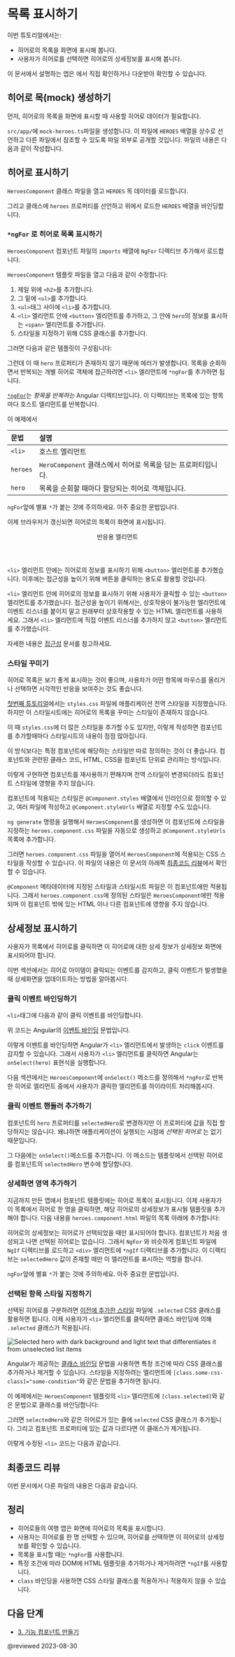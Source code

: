 <!--
# Display a selection list
-->
# 목록 표시하기

<!--
This tutorial shows you how to:

- Expand the Tour of Heroes application to display a list of heroes.
- Allow users to select a hero and display the hero's details.

<div class="alert is-helpful">

For the sample application that this page describes, see the <live-example></live-example>.

</div>
-->
이번 튜토리얼에서는:

- 히어로의 목록을 화면에 표시해 봅니다.
- 사용자가 히어로를 선택하면 히어로의 상세정보를 표시해 봅니다.

<div class="alert is-helpful">

이 문서에서 설명하는 앱은 <live-example></live-example>에서 직접 확인하거나 다운받아 확인할 수 있습니다.

</div>


<!--
## Create mock heroes
-->
## 히어로 목(mock) 생성하기

<!--
The first step is to create some heroes to display.

Create a file called `mock-heroes.ts` in the `src/app/` directory.
Define a `HEROES` constant as an array of ten heroes and export it.
The file should look like this.

<code-example header="src/app/mock-heroes.ts" path="toh-pt2/src/app/mock-heroes.ts"></code-example>
-->
먼저, 히어로의 목록을 화면에 표시할 때 사용할 히어로 데이터가 필요합니다.

`src/app/`에 `mock-heroes.ts`파일을 생성합니다.
이 파일에 `HEROES` 배열을 상수로 선언하고 다른 파일에서 참조할 수 있도록 파일 외부로 공개할 것입니다.
파일의 내용은 다음과 같이 작성합니다.

<code-example header="src/app/mock-heroes.ts" path="toh-pt2/src/app/mock-heroes.ts"></code-example>


<!--
## Displaying heroes
-->
## 히어로 표시하기

<!--
Open the `HeroesComponent` class file and import the mock `HEROES`.

<code-example header="src/app/heroes/heroes.component.ts (import HEROES)" path="toh-pt2/src/app/heroes/heroes.component.ts" region="import-heroes"></code-example>

In `HeroesComponent` class, define a component property called `heroes` to expose the `HEROES` array for binding.

<code-example header="src/app/heroes/heroes.component.ts" path="toh-pt2/src/app/heroes/heroes.component.ts" region="component"></code-example>
-->
`HeroesComponent` 클래스 파일을 열고 `HEROES` 목 데이터를 로드합니다.

<code-example header="src/app/heroes/heroes.component.ts (HEROES 로드하기)" path="toh-pt2/src/app/heroes/heroes.component.ts" region="import-heroes"></code-example>

그리고 클래스에 `heroes` 프로퍼티를 선언하고 위에서 로드한 `HEROES` 배열을 바인딩합니다.

<code-example header="src/app/heroes/heroes.component.ts" path="toh-pt2/src/app/heroes/heroes.component.ts" region="component"></code-example>


<!--
### List heroes with `*ngFor`
-->
### `*ngFor` 로 히어로 목록 표시하기

<!--
In the `HeroesComponent` component file, import the `NgFor` directive and add it to the imports array.

<code-example header="src/app/heroes/heroes.component.ts" path="toh-pt2/src/app/heroes/heroes.component.ts" region="import-ngfor"></code-example>

Open the `HeroesComponent` template file and make the following changes:

1.  Add an `<h2>` at the top.
2.  Below the `<h2>`, add a `<ul>` element.
3.  In the `<ul>` element, insert an `<li>`.
4.  Place a `<button>` inside the `<li>` that displays properties of a `hero` inside `<span>` elements.
5.  Add CSS classes to style the component.

It should look similar to the following:

<code-example header="heroes.component.html (heroes template)" path="toh-pt2/src/app/heroes/heroes.component.1.html" region="list"></code-example>

That displays an error since the `hero` property doesn't exist.
To have access to each individual hero and list them all, add an `*ngFor` to the `<li>` to iterate through the list of heroes:

<code-example path="toh-pt2/src/app/heroes/heroes.component.1.html" region="li"></code-example>

The [`*ngFor`](guide/built-in-directives#ngFor) is Angular's _repeater_ directive.
It repeats the host element for each element in a list.

The syntax in this example is as follows:

| Syntax   | Details                                                                            |
| :------- | :--------------------------------------------------------------------------------- |
| `<li>`   | The host element.                                                                  |
| `heroes` | Holds the mock heroes list from the `HeroesComponent` class, the mock heroes list. |
| `hero`   | Holds the current hero object for each iteration through the list.                 |

<div class="alert is-important">

Don't forget to put the asterisk `*` in front of `ngFor`.
It's a critical part of the syntax.

</div>

After the browser refreshes, the list of heroes appears.

<div class="callout is-helpful">

<header>Interactive elements</header>

Inside the `<li>` element, add a `<button>` element to wrap the hero's details, and then make the hero clickable. To improve accessibility, use HTML elements that are inherently interactive instead of adding an event listener to a non-interactive element. In this case, the interactive `<button>` element is used instead of adding an event to the `<li>` element.

For more details on accessibility, see [Accessibility in Angular](guide/accessibility).

</div>
-->
`HeroesComponent` 컴포넌트 파일의 `imports` 배열에 `NgFor` 디렉티브 추가해서 로드합니다.

<code-example header="src/app/heroes/heroes.component.ts" path="toh-pt2/src/app/heroes/heroes.component.ts" region="import-ngfor"></code-example>

`HeroesComponent` 템플릿 파일을 열고 다음과 같이 수정합니다:

1.  제일 위에 `<h2>`를 추가합니다.
2.  그 밑에 `<ul>`를 추가합니다.
3.  `<ul>`태그 사이에 `<li>`를 추가합니다.
4.  `<li>` 엘리먼트 안에 `<button>` 엘리먼트를 추가하고, 그 안에 `hero`의 정보를 표시하는 `<span>` 엘리먼트를 추가합니다.
5.  스타일을 지정하기 위해 CSS 클래스를 추가합니다.

그러면 다음과 같은 템플릿이 구성됩니다:

<code-example header="heroes.component.html (히어로 목록 템플릿)" path="toh-pt2/src/app/heroes/heroes.component.1.html" region="list"></code-example>

그런데 이 때 `hero` 프로퍼티가 존재하지 않기 때문에 에러가 발생합니다.
목록을 순회하면서 반복되는 개별 히어로 객체에 접근하려면 `<li>` 엘리먼트에 `*ngFor`를 추가하면 됩니다.

<code-example path="toh-pt2/src/app/heroes/heroes.component.1.html" region="li"></code-example>

[`*ngFor`](guide/built-in-directives#ngFor)는 _항목을 반복하는_ Angular 디렉티브입니다.
이 디렉티브는 목록에 있는 항목마다 호스트 엘리먼트를 반복합니다.

이 예제에서

| 문법       | 설명                                        |
|:---------|:------------------------------------------|
| `<li>`   | 호스트 엘리먼트                                  |
| `heroes` | `HeroComponent` 클래스에서 히어로 목록을 담는 프로퍼티입니다. |
| `hero`   | 목록을 순회할 때마다 할당되는 히어로 객체입니다.               |

<div class="alert is-important">

`ngFor`앞에 별표 `*`가 붙는 것에 주의하세요.
아주 중요한 문법입니다.

</div>

이제 브라우저가 갱신되면 히어로의 목록이 화면에 표시됩니다.

<div class="callout is-helpful">

<header>반응용 엘리먼트</header>

`<li>` 엘리먼트 안에는 히어로의 정보를 표시하기 위해 `<button>` 엘리먼트를 추가했습니다. 이후에는 접근성을 높이기 위해 버튼을 클릭하는 용도로 활용할 것입니다.

`<li>` 엘리먼트 안에 히어로의 정보를 표시하기 위해 사용자가 클릭할 수 있는 `<button>` 엘리먼트를 추가했습니다.
접근성을 높이기 위해서는, 상호작용이 불가능한 엘리먼트에 이벤트 리스너를 붙이지 말고 원래부터 상호작용할 수 있는 HTML 엘리먼트를 사용하세요.
그래서 `<li>` 엘리먼트에 직접 이벤트 리스너를 추가하지 않고 `<button>` 엘리먼트를 추가했습니다.

자세한 내용은 [접근성](guide/accessibility) 문서를 참고하세요.

</div>


<a id="styles"></a>

<!--
### Style the heroes
-->
### 스타일 꾸미기

<!--
The heroes list should be attractive and should respond visually when users
hover over and select a hero from the list.

In the [first tutorial](tutorial/tour-of-heroes/toh-pt0#app-wide-styles), you set the basic styles for the entire application in `styles.css`.
That style sheet didn't include styles for this list of heroes.

You could add more styles to `styles.css` and keep growing that style sheet as you add components.

You may prefer instead to define private styles for a specific component. This keeps everything a component needs, such as the code, the HTML, and the CSS, together in one place.

This approach makes it easier to re-use the component somewhere else and deliver the component's intended appearance even if the global styles are different.

You define private styles either inline in the `@Component.styles` array or as style sheet files identified in the `@Component.styleUrls` array.

When the `ng generate` created the `HeroesComponent`, it created an empty `heroes.component.css` style sheet for the `HeroesComponent` and pointed to it in `@Component.styleUrls` like this.

<code-example header="src/app/heroes/heroes.component.ts (@Component)" path="toh-pt2/src/app/heroes/heroes.component.ts" region="metadata"></code-example>

Open the `heroes.component.css` file and paste in the private CSS styles for the `HeroesComponent` from the [final code review](#final-code-review).

<div class="alert is-important">

Styles and style sheets identified in `@Component` metadata are scoped to that specific component.
The `heroes.component.css` styles apply only to the `HeroesComponent` and don't affect the outer HTML or the HTML in any other component.

</div>
-->
히어로 목록은 보기 좋게 표시하는 것이 좋으며, 사용자가 어떤 항목에 마우스를 올리거나 선택하면 시각적인 반응을 보여주는 것도 좋습니다.

[첫번째 튜토리얼](tutorial/tour-of-heroes/toh-pt0#app-wide-styles)에서는 `styles.css` 파일에 애플리케이션 전역 스타일을 지정했습니다.
하지만 이 스타일시트에는 히어로의 목록을 꾸미는 스타일이 존재하지 않습니다.

이 때 `styles.css`에 더 많은 스타일을 추가할 수도 있지만, 이렇게 작성하면 컴포넌트를 추가할때마다 스타일시트의 내용이 점점 많아집니다.

이 방식보다는 특정 컴포넌트에 해당하는 스타일만 따로 정의하는 것이 더 좋습니다.
컴포넌트와 관련된 클래스 코드, HTML, CSS을 컴포넌트 단위로 관리하는 방식입니다.

이렇게 구현하면 컴포넌트를 재사용하기 편해지며 전역 스타일이 변경되더라도 컴포넌트 스타일에 영향을 주지 않습니다.

컴포넌트에 적용되는 스타일은 `@Component.styles` 배열에서 인라인으로 정의할 수 있고, 여러 파일에 작성하고 `@Component.styleUrls` 배열로 지정할 수도 있습니다.

`ng generate` 명령을 실행해서 `HeroesComponent`를 생성하면 이 컴포넌트에 스타일을 지정하는 `heroes.component.css` 파일을 자동으로 생성하고 `@Component.styleUrls` 목록에 추가합니다.

<code-example header="src/app/heroes/heroes.component.ts (@Component)" path="toh-pt2/src/app/heroes/heroes.component.ts" region="metadata"></code-example>

그러면 `heroes.component.css` 파일을 열어서 `HeroesComponent`에 적용되는 CSS 스타일을 작성할 수 있습니다.
이 파일의 내용은 이 문서의 아래쪽 [최종코드 리뷰](#final-code-review)에서 확인할 수 있습니다.

<div class="alert is-important">

`@Component` 메타데이터에 지정된 스타일과 스타일시트 파일은 이 컴포넌트에만 적용됩니다.
그래서 `heroes.component.css`에 정의된 스타일은 `HeroesComponent`에만 적용되며 이 컴포넌트 밖에 있는 HTML 이나 다른 컴포넌트에 영향을 주지 않습니다.

</div>


<!--
## Viewing details
-->
## 상세정보 표시하기

<!--
When the user clicks a hero in the list, the component should display the selected hero's details at the bottom of the page.

The code in this section listens for the hero item click event and display/update the hero details.
-->
사용자가 목록에서 히어로를 클릭하면 이 히어로에 대한 상세 정보가 상세정보 화면에 표시되어야 합니다.

이번 섹션에서는 히어로 아이템이 클릭되는 이벤트를 감지하고, 클릭 이벤트가 발생했을 때 상세화면을 업데이트하는 방법을 알아봅시다.


<!--
### Add a click event binding
-->
### 클릭 이벤트 바인딩하기

<!--
Add a click event binding to the `<button>` in the `<li>` like this:

<code-example header="heroes.component.html (template excerpt)" path="toh-pt2/src/app/heroes/heroes.component.1.html" region="selectedHero-click"></code-example>

This is an example of Angular's [event binding](guide/event-binding) syntax.

The parentheses around `click` tell Angular to listen for the `<button>` element's `click` event.
When the user clicks in the `<button>`, Angular executes the `onSelect(hero)` expression.

In the next section, define an `onSelect()` method in `HeroesComponent` to display the hero that was defined in the `*ngFor` expression.
-->
`<li>`태그에 다음과 같이 클릭 이벤트를 바인딩합니다.

<code-example header="heroes.component.html (템플릿 일부)" path="toh-pt2/src/app/heroes/heroes.component.1.html" region="selectedHero-click"></code-example>

위 코드는 Angular의 [이벤트 바인딩](guide/event-binding) 문법입니다.

이렇게 이벤트를 바인딩하면 Angular가 `<li>` 엘리먼트에서 발생하는 `click` 이벤트를 감지할 수 있습니다.
그래서 사용자가 `<li>` 엘리먼트를 클릭하면 Angular는 `onSelect(hero)` 표현식을 실행합니다.

다음 섹션에서는 `HeroesComponent`에 `onSelect()` 메소드를 정의해서 `*ngFor`로 반복한 히어로 엘리먼트 중에서 사용자가 클릭한 엘리먼트를 하이라이트 처리해봅시다.


<!--
### Add the click event handler
-->
### 클릭 이벤트 핸들러 추가하기

<!--
Rename the component's `hero` property to `selectedHero` but don't assign any value to it since there is no _selected hero_ when the application starts.

Add the following `onSelect()` method, which assigns the clicked hero from the template to the component's `selectedHero`.

<code-example header="src/app/heroes/heroes.component.ts (onSelect)" path="toh-pt2/src/app/heroes/heroes.component.ts" region="on-select"></code-example>
-->
컴포넌트의 `hero` 프로퍼티를 `selectedHero`로 변경하지만 이 프로퍼티에 값을 직접 할당하지는 않습니다.
왜냐하면 애플리케이션이 실행되는 시점에 _선택된 히어로_ 는 없기 때문입니다.

그 다음에는 `onSelect()`메소드를 추가합니다. 이 메소드는 템플릿에서 선택된 히어로를 컴포넌트의 `selectedHero` 변수에 할당합니다.

<code-example header="src/app/heroes/heroes.component.ts (onSelect())" path="toh-pt2/src/app/heroes/heroes.component.ts" region="on-select"></code-example>


<!--
### Add a details section
-->
### 상세화면 영역 추가하기

<!--
Currently, you have a list in the component template.
To show details about a hero when you click their name in the list, add a section
in the template that displays their details.
Add the following to `heroes.component.html` beneath the list section:

<code-example header="heroes.component.html (selected hero details)" path="toh-pt2/src/app/heroes/heroes.component.html" region="selectedHero-details"></code-example>

The hero details should only be displayed when a hero is selected. When a component is created initially, there is no selected hero. Import the `NgIf` directive in your component (similar to `NgFor`) and add the `*ngIf` directive to the `<div>` that wraps the hero details. This directive tells Angular to render the section only when the `selectedHero` is defined after it has been selected by clicking on a hero.

<div class="alert is-important">

Don't forget the asterisk `*` character in front of `ngIf`.
It's a critical part of the syntax.

</div>
-->
지금까지 만든 앱에서 컴포넌트 템플릿에는 히어로 목록이 표시됩니다.
이제 사용자가 이 목록에서 히어로 한 명을 클릭하면, 해당 히어로의 상세정보가 표시될 탬플릿을 추가해야 합니다.
다음 내용을 `heroes.component.html` 파일의 목록 아래에 추가합니다:

<code-example header="heroes.component.html (히어로 상세정보)" path="toh-pt2/src/app/heroes/heroes.component.html" region="selectedHero-details"></code-example>

히어로의 상세정보는 히어로가 선택되었을 때만 표시되어야 합니다.
컴포넌트가 처음 생성되고 나면 선택된 히어로는 없습니다.
그래서 `NgFor` 와 비슷하게 컴포넌트 파일에 `NgIf` 디렉티브를 로드하고 `<div>` 엘리먼트에 `*ngIf` 디렉티브를 추가합니다.
이 디렉티브는 `selectedHero` 값이 존재할 때만 이 엘리먼트를 표시하는 역할을 합니다.

<div class="alert is-important">

`ngFor`앞에 별표 `*`가 붙는 것에 주의하세요.
아주 중요한 문법입니다.

</div>


<!--
### Style the selected hero
-->
### 선택된 항목 스타일 지정하기

<!--
To help identify the selected hero, you can use the `.selected` CSS class in the [styles you added earlier](#styles).
To apply the `.selected` class to the `<li>` when the user clicks it, use class binding.

<div class="lightbox">

<img alt="Selected hero with dark background and light text that differentiates it from unselected list items" src="generated/images/guide/toh/heroes-list-selected.png">

</div>

Angular's [class binding](guide/class-binding) can add and remove a CSS class conditionally.
Add `[class.some-css-class]="some-condition"` to the element you want to style.

Add the following `[class.selected]` binding to the `<button>` in the `HeroesComponent` template:

<code-example header="heroes.component.html (toggle the 'selected' CSS class)" path="toh-pt2/src/app/heroes/heroes.component.1.html" region="class-selected"></code-example>

When the current row hero is the same as the `selectedHero`, Angular adds the `selected` CSS class.
When the two heroes are different, Angular removes the class.

The finished `<li>` looks like this:

<code-example header="heroes.component.html (list item hero)" path="toh-pt2/src/app/heroes/heroes.component.html" region="li"></code-example>
-->
선택된 히어로를 구분하려면 [이전에 추가한 스타일](#styles) 파일에 `.selected` CSS 클래스를 활용하면 됩니다.
이제 사용자가 `<li>` 엘리먼트를 클릭하면 클래스 바인딩에 의해 `.selected` 클래스가 적용됩니다.

<div class="lightbox">

<img alt="Selected hero with dark background and light text that differentiates it from unselected list items" src="generated/images/guide/toh/heroes-list-selected.png">

</div>

Angular가 제공하는 [클래스 바인딩](guide/class-binding) 문법을 사용하면 특정 조건에 따라 CSS 클래스를 추가하거나 제거할 수 있습니다.
스타일을 지정하려는 엘리먼트에 `[class.some-css-class]="some-condition"`와 같은 문법을 추가하면 됩니다.

이 예제에서는 `HeroesComponent` 템플릿의 `<li>` 엘리먼트에 `[class.selected]`와 같은 문법으로 클래스를 바인딩합니다:

<code-example header="heroes.component.html (toggle the 'selected' CSS class)" path="toh-pt2/src/app/heroes/heroes.component.1.html" region="class-selected"></code-example>

그러면 `selectedHero`와 같은 히어로가 있는 줄에 `selected` CSS 클래스가 추가됩니다.
그리고 컴포넌트 프로퍼티에 있는 값과 다르다면 이 클래스가 제거됩니다.

이렇게 수정된 `<li>` 코드는 다음과 같습니다.

<code-example header="heroes.component.html (히어로 목록)" path="toh-pt2/src/app/heroes/heroes.component.html" region="li"></code-example>

<a id="final-code-review"></a>

<!--
## Final code review
-->
## 최종코드 리뷰

<!--
Here are the code files discussed on this page, including the `HeroesComponent` styles.

<code-tabs>
    <code-pane header="src/app/mock-heroes.ts" path="toh-pt2/src/app/mock-heroes.ts"></code-pane>
    <code-pane header="src/app/heroes/heroes.component.ts" path="toh-pt2/src/app/heroes/heroes.component.ts"></code-pane>
    <code-pane header="src/app/heroes/heroes.component.html" path="toh-pt2/src/app/heroes/heroes.component.html"></code-pane>
    <code-pane header="src/app/heroes/heroes.component.css" path="toh-pt2/src/app/heroes/heroes.component.css"></code-pane>
</code-tabs>
-->
이번 문서에서 다룬 파일의 내용은 다음과 같습니다.

<code-tabs>
    <code-pane header="src/app/mock-heroes.ts" path="toh-pt2/src/app/mock-heroes.ts"></code-pane>
    <code-pane header="src/app/heroes/heroes.component.ts" path="toh-pt2/src/app/heroes/heroes.component.ts"></code-pane>
    <code-pane header="src/app/heroes/heroes.component.html" path="toh-pt2/src/app/heroes/heroes.component.html"></code-pane>
    <code-pane header="src/app/heroes/heroes.component.css" path="toh-pt2/src/app/heroes/heroes.component.css"></code-pane>
</code-tabs>


<!--
## Summary
-->
## 정리

<!--
* The Tour of Heroes application displays a list of heroes with a detail view.
* The user can select a hero and see that hero's details.
* You used `*ngFor` to display a list.
* You used `*ngIf` to conditionally include or exclude a block of HTML.
* You can toggle a CSS style class with a `class` binding.
-->
* 히어로들의 여행 앱은 화면에 히어로의 목록을 표시합니다.
* 사용자는 히어로를 한 명 선택할 수 있으며, 히어로를 선택하면 이 히어로의 상세정보를 확인할 수 있습니다.
* 목록을 표시할 때는 `*ngFor`를 사용합니다.
* 특정 조건에 따라 DOM에 HTML 템플릿을 추가하거나 제거하려면 `*ngIf`를 사용합니다.
* `class` 바인딩을 사용하면 CSS 스타일 클래스를 적용하거나 적용하지 않을 수 있습니다.


<!--
## Next steps
-->
## 다음 단계

<!--
*  [3. Create a feature component](tutorial/tour-of-heroes/toh-pt3)
-->
*  [3. 기능 컴포넌트 만들기](tutorial/tour-of-heroes/toh-pt3)

@reviewed 2023-08-30
